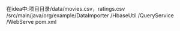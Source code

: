 在idea中:项目目录/data/movies.csv，ratings.csv
                /src/main/java/org/example/DataImporter
                                          /HbaseUtil
                                          /QueryService
                                          /WebServe
                pom.xml
